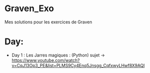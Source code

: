 # Graven_Exo
Mes solutions pour les exercices de Graven

# Day:
- Day 1 : Les Jarres magiques : (Python) sujet -> https://www.youtube.com/watch?v=CqJ13Op3_PE&list=PLMS9Cy4Enq5Jnsgg_CqfxwyLHwf8X9AQI
